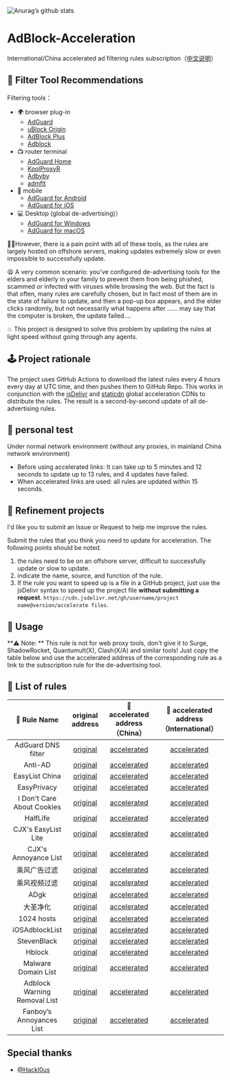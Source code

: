 ![Anurag’s github stats](https://github-readme-stats.vercel.app/api?username=Silentely&show_icons=true&theme=merko)

# AdBlock-Acceleration

International/China accelerated ad filtering rules subscription（[中文说明](https://github.com/Silentely/AdBlock-Acceleration/master/README_CN.md)）

## 🔖 Filter Tool Recommendations

Filtering tools：
* 🌍 browser plug-in
  * [AdGuard](https://adguard.com)
  * [uBlock Origin](https://github.com/gorhill/uBlock)
  * [AdBlock Plus](https://adblockplus.org)
  * [Adblock](https://getadblock.com)
* 📺 router terminal
  * [AdGuard Home](https://adguard.com/zh_cn/adguard-home/overview.html)
  * [KoolProxyR](https://github.com/user1121114685/koolproxyR)
  * [Adbyby](http://www.adbyby.com/)
  * [admflt](http://www.admflt.com)
* 📱 mobile 
  * [AdGuard for Android](https://adguard.com/zh_cn/adguard-android/overview.html)
  * [AdGuard for iOS](https://adguard.com/zh_cn/adguard-ios/overview.html)
* 💻 Desktop (global de-advertising)）
  * [AdGuard for Windows](https://adguard.com/zh_cn/adguard-windows/overview.html)
  * [AdGuard for macOS](https://adguard.com/zh_cn/adguard-mac/overview.html)
  
🙅‍♂️However, there is a pain point with all of these tools, as the rules are largely hosted on offshore servers, making updates extremely slow or even impossible to successfully update.

😫 A very common scenario: you've configured de-advertising tools for the elders and elderly in your family to prevent them from being phished, scammed or infected with viruses while browsing the web. But the fact is that often, many rules are carefully chosen, but in fact most of them are in the state of failure to update, and then a pop-up box appears, and the elder clicks randomly, but not necessarily what happens after ...... may say that the computer is broken, the update failed....

💥 This project is designed to solve this problem by updating the rules at light speed without going through any agents.

## 🕹 Project rationale
The project uses GitHub Actions to download the latest rules every 4 hours every day at UTC time, and then pushes them to GitHub Repo.
This works in conjunction with the [jsDelivr](https://www.jsdelivr.com) and [staticdn](https://raw.staticdn.net) global acceleration CDNs to distribute the rules.
The result is a second-by-second update of all de-advertising rules.

## 🧪 personal test
Under normal network environment (without any proxies, in mainland China network environment)
* Before using accelerated links: It can take up to 5 minutes and 12 seconds to update up to 13 rules, and 4 updates have failed.
* When accelerated links are used: all rules are updated within 15 seconds.

## 🚛 Refinement projects
I'd like you to submit an Issue or Request to help me improve the rules.

Submit the rules that you think you need to update for acceleration. The following points should be noted.

1. the rules need to be on an offshore server, difficult to successfully update or slow to update.
2. indicate the name, source, and function of the rule.
3. If the rule you want to speed up is a file in a GitHub project, just use the jsDelivr syntax to speed up the project file **without submitting a request**.
`https://cdn.jsdelivr.net/gh/username/project name@version/accelerate files`.

## 🍔 Usage
**⚠️ Note: ** This rule is not for web proxy tools, don't give it to Surge, ShadowRocket, Quantumult(X), Clash(X/A) and similar tools!
Just copy the table below and use the accelerated address of the corresponding rule as a link to the subscription rule for the de-advertising tool.

## 📃 List of rules

|  🥑 Rule Name   |    original address  | 🚀 accelerated address（China） | 🚀 accelerated address（International）  |
|  :----:  | :----:  | :----:  | :----:  |
| AdGuard DNS filter | [original](https://adguardteam.github.io/AdGuardSDNSFilter/Filters/filter.txt) | [accelerated](https://raw.staticdn.net/Silentely/AdBlock-Acceleration/master/AdGuard_Simplified_Domain_Names_Filter.txt) | [accelerated](https://cdn.jsdelivr.net/gh/Silentely/AdBlock-Acceleration/AdGuard_Simplified_Domain_Names_Filter.txt) |
| Anti-AD | [original](https://anti-ad.net/easylist.txt) | [accelerated](https://raw.staticdn.net/Silentely/AdBlock-Acceleration/master/Anti_AD_Easylist.txt) | [accelerated](https://cdn.jsdelivr.net/gh/Silentely/AdBlock-Acceleration/Anti_AD_Easylist.txt) |
| EasyList China | [original](https://easylist-downloads.adblockplus.org/easylistchina.txt) | [accelerated](https://raw.staticdn.net/Silentely/AdBlock-Acceleration/master/EasyList_China.txt) | [accelerated](https://cdn.jsdelivr.net/gh/Silentely/AdBlock-Acceleration/EasyList_China.txt) |
| EasyPrivacy | [original](https://easylist-downloads.adblockplus.org/easyprivacy.txt) | [accelerated](https://raw.staticdn.net/Silentely/AdBlock-Acceleration/master/EasyPrivacy.txt) | [accelerated](https://cdn.jsdelivr.net/gh/Silentely/AdBlock-Acceleration/EasyPrivacy.txt) |
| I Don't Care About Cookies | [original](https://www.i-dont-care-about-cookies.eu/abp) | [accelerated](https://raw.staticdn.net/Silentely/AdBlock-Acceleration/master/I_dont_care_about_cookies.txt) | [accelerated](https://cdn.jsdelivr.net/gh/Silentely/AdBlock-Acceleration/I_dont_care_about_cookies.txt) |
| HalfLife | [original](https://raw.githubusercontent.com/o0HalfLife0o/list/master/ad.txt) | [accelerated](https://raw.staticdn.net/Silentely/AdBlock-Acceleration/master/HalfLife.txt) | [accelerated](https://cdn.jsdelivr.net/gh/Silentely/AdBlock-Acceleration/HalfLife.txt ) |
| CJX's EasyList Lite | [original](https://raw.githubusercontent.com/cjx82630/cjxlist/master/cjxlist.txt) | [accelerated](https://raw.staticdn.net/Silentely/AdBlock-Acceleration/master/CJX's_EasyList_Lite.txt) | [accelerated](https://cdn.jsdelivr.net/gh/Silentely/AdBlock-Acceleration/CJX's_EasyList_Lite.txt) |
| CJX's Annoyance List | [original](https://raw.githubusercontent.com/cjx82630/cjxlist/master/cjx-annoyance.txt) | [accelerated](https://raw.staticdn.net/Silentely/AdBlock-Acceleration/master/CJX's_Annoyance_List.txt) | [accelerated](https://cdn.jsdelivr.net/gh/Silentely/AdBlock-Acceleration/CJX's_Annoyance_List.txt) |
| 乘风广告过滤 | [original](https://gitee.com/xinggsf/Adblock-Rule/raw/master/rule.txt) | [accelerated](https://raw.staticdn.net/Silentely/AdBlock-Acceleration/master/Xinggsf_rule.txt) | [accelerated](https://cdn.jsdelivr.net/gh/Silentely/AdBlock-Acceleration/Xinggsf_rule.txt) |
| 乘风视频过滤 | [original](https://gitee.com/xinggsf/Adblock-Rule/raw/master/mv.txt) | [accelerated](https://raw.staticdn.net/Silentely/AdBlock-Acceleration/master/Xinggsf_mv.txt) | [accelerated](https://cdn.jsdelivr.net/gh/Silentely/AdBlock-Acceleration/Xinggsf_mv.txt) |
| ADgk | [original](https://gitee.com/banbendalao/adguard/raw/master/ADgk.txt) | [accelerated](https://raw.staticdn.net/Silentely/AdBlock-Acceleration/master/ADgk.txt) | [accelerated](https://cdn.jsdelivr.net/gh/Silentely/AdBlock-Acceleration/ADgk.txt) |
| 大圣净化 | [original](https://raw.githubusercontent.com/jdlingyu/ad-wars/master/hosts) | [accelerated](https://raw.staticdn.net/Silentely/AdBlock-Acceleration/master/ds_hosts.txt) | [accelerated](https://cdn.jsdelivr.net/gh/Silentely/AdBlock-Acceleration/ds_hosts.txt) |
| 1024 hosts | [original](https://raw.githubusercontent.com/Goooler/1024_hosts/master/hosts) | [accelerated](https://raw.staticdn.net/Silentely/AdBlock-Acceleration/master/1024_hosts.txt) | [accelerated](https://cdn.jsdelivr.net/gh/Silentely/AdBlock-Acceleration/1024_hosts.txt) |
| iOSAdblockList | [original](https://raw.githubusercontent.com/BlackJack8/iOSAdblockList/master/iPv4Hosts.txt) | [accelerated](https://raw.staticdn.net/Silentely/AdBlock-Acceleration/master/iPv4_hosts.txt) | [accelerated](https://cdn.jsdelivr.net/gh/Silentely/AdBlock-Acceleration/iPv4_hosts.txt) |
| StevenBlack | [original](https://raw.githubusercontent.com/StevenBlack/hosts/master/hosts) | [accelerated](https://raw.staticdn.net/Silentely/AdBlock-Acceleration/master/Steven_hosts) | [accelerated](https://cdn.jsdelivr.net/gh/Silentely/AdBlock-Acceleration/Steven_hosts) |
| Hblock | [original](https://hblock.molinero.dev/hosts) | [accelerated](https://raw.staticdn.net/Silentely/AdBlock-Acceleration/master/Hblock_hosts) | [accelerated](https://cdn.jsdelivr.net/gh/Silentely/AdBlock-Acceleration/Hblock_hosts) |
| Malware Domain List | [original](https://www.malwaredomainlist.com/hostslist/hosts.txt) | [accelerated](https://raw.staticdn.net/Silentely/AdBlock-Acceleration/master/Malware_host.txt) | [accelerated](https://cdn.jsdelivr.net/gh/Silentely/AdBlock-Acceleration/Malware_hosts.txt) |
| Adblock Warning Removal List | [original](https://easylist-downloads.adblockplus.org/antiadblockfilters.txt) | [accelerated](https://raw.staticdn.net/Silentely/AdBlock-Acceleration/master/antiadblockfilters.txt) | [accelerated](https://cdn.jsdelivr.net/gh/Silentely/AdBlock-Acceleration/antiadblockfilters.txt) |
| Fanboy’s Annoyances List | [original](https://easylist-downloads.adblockplus.org/fanboy-annoyance.txt) | [accelerated](https://raw.staticdn.net/Silentely/AdBlock-Acceleration/master/fanboy-annoyance.txt) | [accelerated](https://cdn.jsdelivr.net/gh/Silentely/AdBlock-Acceleration/fanboy-annoyance.txt) |


##    Special thanks

* [@Hackl0us](https://github.com/Hackl0us)






